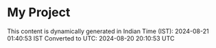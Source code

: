 # My Project

This content is dynamically generated in Indian Time (IST): 2024-08-21 01:40:53 IST
Converted to UTC: 2024-08-20 20:10:53 UTC
